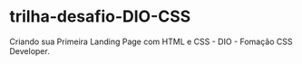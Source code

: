 # trilha-desafio-DIO-CSS
Criando sua Primeira Landing Page com HTML e CSS - DIO - Fomação CSS Developer.
